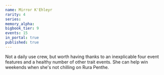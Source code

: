 ```yaml
---
name: Mirror K'Ehleyr
rarity: 4
series:
memory_alpha:
bigbook_tier: 9
events: 15
in_portal: true
published: true
---
```


Not a daily use crew, but worth having thanks to an inexplicable four event features and a healthy number of other trait events. She can help win weekends when she's not chilling on Rura Penthe.
